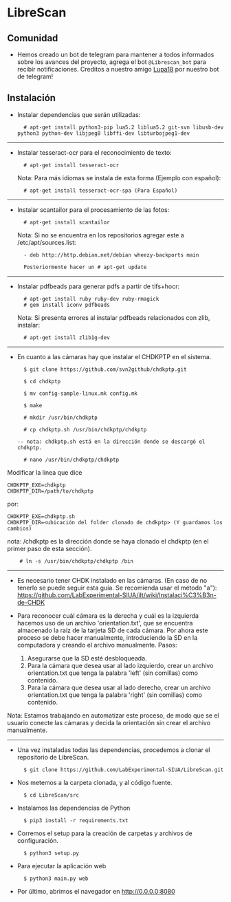 # LibreScan

## Comunidad
- Hemos creado un bot de telegram para mantener a todos informados sobre los avances del proyecto, agrega el bot `@Librescan_bot` para recibir notificaciones. Creditos a nuestro amigo [Lupa18](https://github.com/lupa18) por nuestro bot de telegram! 

## Instalación
- Instalar dependencias que serán utilizadas:

		# apt-get install python3-pip lua5.2 liblua5.2 git-svn libusb-dev python3 python-dev libjpeg8 libffi-dev libturbojpeg1-dev

--------------------------------------------------------------------------------------------

- Instalar tesseract-ocr para el reconocimiento de texto:

		# apt-get install tesseract-ocr

	Nota: Para más idiomas se instala de esta forma (Ejemplo con español): 

		# apt-get install tesseract-ocr-spa (Para Español) 

--------------------------------------------------------------------------------------------

- Instalar scantailor para el procesamiento de las fotos:

		# apt-get install scantailor
	
	Nota: Si no se encuentra en los repositorios agregar este a /etc/apt/sources.list: 

		- deb http://http.debian.net/debian wheezy-backports main

		Posteriormente hacer un # apt-get update

--------------------------------------------------------------------------------------------

- Instalar pdfbeads para generar pdfs a partir de tifs+hocr:

		# apt-get install ruby ruby-dev ruby-rmagick 
		# gem install iconv pdfbeads

	Nota: Si presenta errores al instalar pdfbeads relacionados con zlib, instalar:

		# apt-get install zlib1g-dev

--------------------------------------------------------------------------------------------
- En cuanto a las cámaras hay que instalar el CHDKPTP en el sistema.

		$ git clone https://github.com/svn2github/chdkptp.git

		$ cd chdkptp

		$ mv config-sample-linux.mk config.mk

		$ make

		# mkdir /usr/bin/chdkptp

		# cp chdkptp.sh /usr/bin/chdkptp/chdkptp

      -- nota: chdkptp.sh está en la dirección donde se descargó el chdkptp.

		# nano /usr/bin/chdkptp/chdkptp

Modificar la línea que dice

    CHDKPTP_EXE=chdkptp
    CHDKPTP_DIR=/path/to/chdkptp

por:

    CHDKPTP_EXE=chdkptp.sh
	CHDKPTP_DIR=<ubicación del folder clonado de chdkptp> (Y guardamos los cambios)

nota: <FolderClonado>/chdkptp es la dirección donde se haya clonado el chdkptp (en el primer paso de esta sección). 

		# ln -s /usr/bin/chdkptp/chdkptp /bin

--------------------------------------------------------------------------------------------
- Es necesario tener CHDK instalado en las cámaras. (En caso de no tenerlo se puede seguir esta guía. Se recomienda usar el método "a"): 
https://github.com/LabExperimental-SIUA/ilt/wiki/Instalaci%C3%B3n-de-CHDK 

- Para reconocer cuál cámara es la derecha y cuál es la izquierda hacemos uso de un archivo 'orientation.txt', que se encuentra almacenado la raíz de la tarjeta SD de cada cámara. Por ahora este proceso se debe hacer manualmente, introduciendo la SD en la computadora y creando el archivo manualmente. Pasos:
	
	1. Asegurarse que la SD esté desbloqueada.
	2. Para la cámara que desea usar al lado izquierdo, crear un archivo orientation.txt que tenga la palabra 'left' (sin comillas) como contenido.
	3. Para la cámara que desea usar al lado derecho, crear un archivo orientation.txt que tenga la palabra 'right' (sin comillas) como contenido.



Nota: Estamos trabajando en automatizar este proceso, de modo que se el usuario conecte las cámaras y decida la orientación sin crear el archivo manualmente.

--------------------------------------------------------------------------------------------
- Una vez instaladas todas las dependencias, procedemos a clonar el repositorio de LibreScan.

		$ git clone https://github.com/LabExperimental-SIUA/LibreScan.git

- Nos metemos a la carpeta clonada, y al código fuente.

		$ cd LibreScan/src

- Instalamos las dependencias de Python
        
        $ pip3 install -r requirements.txt

- Corremos el setup para la creación de carpetas y archivos de configuración.

		$ python3 setup.py
		
- Para ejecutar la aplicación web

		$ python3 main.py web

- Por último, abrimos el navegador en http://0.0.0.0:8080

